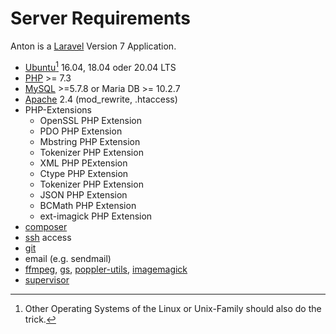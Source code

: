 # Server Requirements

Anton is a [Laravel](https://laravel.com/) Version 7 Application.

- [Ubuntu](https://ubuntu.com/)[^OS] 16.04, 18.04 oder 20.04 LTS
- [PHP](https://www.php.net/) >= 7.3
- [MySQL](https://www.mysql.com/de/) >=5.7.8 or Maria DB >= 10.2.7
- [Apache](https://httpd.apache.org/) 2.4 (mod_rewrite, .htaccess)
- PHP-Extensions
    - OpenSSL PHP Extension
    - PDO PHP Extension
    - Mbstring PHP Extension
    - Tokenizer PHP Extension
    - XML PHP PExtension
    - Ctype PHP Extension
    - Tokenizer PHP Extension
    - JSON PHP Extension
    - BCMath PHP Extension
    - ext-imagick PHP Extension
- [composer](https://getcomposer.org)
- [ssh](https://www.openssh.com/) access
- [git](https://git-scm.com/)
- email (e.g. sendmail)
- [ffmpeg](https://www.ffmpeg.org/), [gs](https://www.ghostscript.com/), [poppler-utils](https://poppler.freedesktop.org/), [imagemagick](https://imagemagick.org/)
- [supervisor](http://supervisord.org/)

[^OS]: Other Operating Systems of the Linux or Unix-Family should also do the trick.
<!--[^mysql]: MariaDB is not tested and is not recommended at the moment, because its [JSON Implementation](https://elephantdolphin.blogspot.com/2018/11/a-tale-of-two-json-implementations.html).
 The '->>' Operator is actually used in Model AntonEvent.php -->
